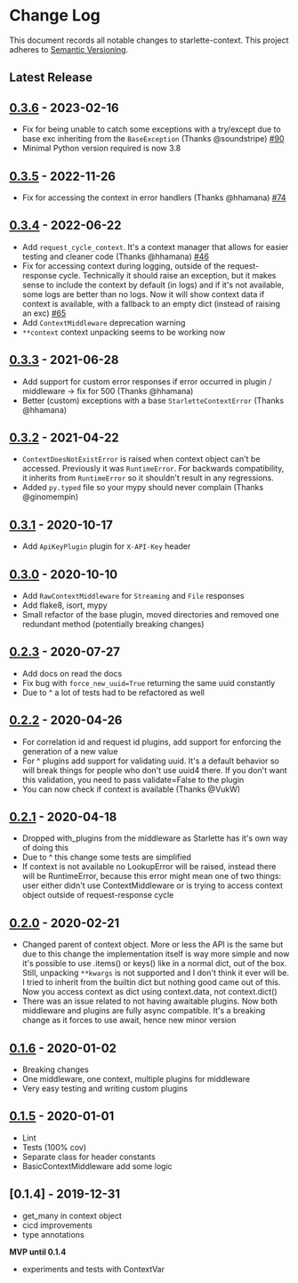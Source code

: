 # Change Log

This document records all notable changes to starlette-context.
This project adheres to [Semantic Versioning](http://semver.org/).

## Latest Release

## [0.3.6] - 2023-02-16

* Fix for being unable to catch some exceptions with a try/except due to base exc inheriting from the `BaseException` (Thanks @soundstripe) [#90](https://github.com/tomwojcik/starlette-context/issues/90)
* Minimal Python version required is now 3.8

## [0.3.5] - 2022-11-26

* Fix for accessing the context in error handlers (Thanks @hhamana) [#74](https://github.com/tomwojcik/starlette-context/issues/74)

## [0.3.4] - 2022-06-22

* Add `request_cycle_context`. It's a context manager that allows for easier testing and cleaner code (Thanks @hhamana) [#46](https://github.com/tomwojcik/starlette-context/issues/46)
* Fix for accessing context during logging, outside of the request-response cycle. Technically it should raise an exception, but it makes sense to include the context by default (in logs) and if it's not available, some logs are better than no logs. Now it will show context data if context is available, with a fallback to an empty dict (instead of raising an exc) [#65](https://github.com/tomwojcik/starlette-context/issues/65)
* Add `ContextMiddleware` deprecation warning
* `**context` context unpacking seems to be working now

## [0.3.3] - 2021-06-28

* Add support for custom error responses if error occurred in plugin / middleware -> fix for 500 (Thanks @hhamana)
* Better (custom) exceptions with a base `StarletteContextError` (Thanks @hhamana)

## [0.3.2] - 2021-04-22

* `ContextDoesNotExistError` is raised when context object can't be accessed. Previously it was `RuntimeError`. For backwards compatibility, it inherits from `RuntimeError` so it shouldn't result in any regressions.
* Added `py.typed` file so your mypy should never complain (Thanks @ginomempin)

## [0.3.1] - 2020-10-17

* Add `ApiKeyPlugin` plugin for `X-API-Key` header

## [0.3.0] - 2020-10-10

* Add `RawContextMiddleware` for `Streaming` and `File` responses
* Add flake8, isort, mypy
* Small refactor of the base plugin, moved directories and removed one redundant method (potentially breaking changes)

## [0.2.3] - 2020-07-27

* Add docs on read the docs
* Fix bug with `force_new_uuid=True` returning the same uuid constantly
* Due to ^ a lot of tests had to be refactored as well

## [0.2.2] - 2020-04-26

* For correlation id and request id plugins, add support for enforcing the generation of a new value
* For ^ plugins add support for validating uuid. It's a default behavior so will break things for people who don't use uuid4 there. If you don't want this validation, you need to pass validate=False to the plugin
* You can now check if context is available (Thanks @VukW)

## [0.2.1] - 2020-04-18

* Dropped with_plugins from the middleware as Starlette has it's own way of doing this
* Due to ^ this change some tests are simplified
* If context is not available no LookupError will be raised, instead there will be RuntimeError, because this error might mean one of two things: user either didn't use ContextMiddleware or is trying to access context object outside of request-response cycle

## [0.2.0] - 2020-02-21

* Changed parent of context object. More or less the API is the same but due to this change the implementation itself is way more simple and now it's possible to use .items() or keys() like in a normal dict, out of the box. Still, unpacking `**kwargs` is not supported and I don't think it ever will be. I tried to inherit from the builtin dict but nothing good came out of this. Now you access context as dict using context.data, not context.dict()
* There was an issue related to not having awaitable plugins. Now both middleware and plugins are fully async compatible. It's a breaking change as it forces to use await, hence new minor version

## [0.1.6] - 2020-01-02

* Breaking changes
* One middleware, one context, multiple plugins for middleware
* Very easy testing and writing custom plugins

## [0.1.5] - 2020-01-01

* Lint
* Tests (100% cov)
* Separate class for header constants
* BasicContextMiddleware add some logic

## [0.1.4] - 2019-12-31

* get_many in context object
* cicd improvements
* type annotations

**MVP until 0.1.4**
* experiments and tests with ContextVar

[0.3.6]: https://github.com/tomwojcik/starlette-context/compare/v0.3.5...v0.3.6
[0.3.5]: https://github.com/tomwojcik/starlette-context/compare/v0.3.4...v0.3.5
[0.3.4]: https://github.com/tomwojcik/starlette-context/compare/v0.3.3...v0.3.4
[0.3.3]: https://github.com/tomwojcik/starlette-context/compare/v0.3.2...v0.3.3
[0.3.2]: https://github.com/tomwojcik/starlette-context/compare/v0.3.1...v0.3.2
[0.3.1]: https://github.com/tomwojcik/starlette-context/compare/v0.3.0...v0.3.1
[0.3.0]: https://github.com/tomwojcik/starlette-context/compare/v0.2.3...v0.3.0
[0.2.3]: https://github.com/tomwojcik/starlette-context/compare/0.2.2...v0.2.3
[0.2.2]: https://github.com/tomwojcik/starlette-context/compare/0.2.1...0.2.2
[0.2.1]: https://github.com/tomwojcik/starlette-context/compare/0.2.0...0.2.1
[0.2.0]: https://github.com/tomwojcik/starlette-context/compare/0.1.6...0.2.0
[0.1.6]: https://github.com/tomwojcik/starlette-context/compare/0.1.5...0.1.6
[0.1.5]: https://github.com/tomwojcik/starlette-context/compare/0.1.4...0.1.5